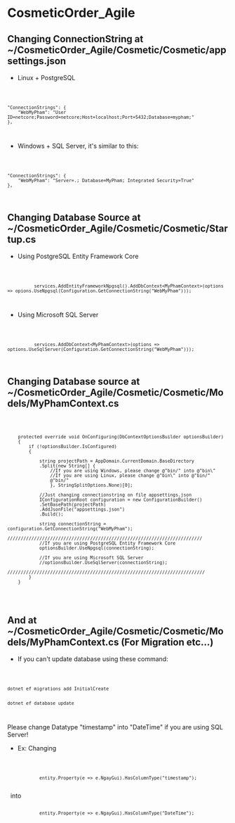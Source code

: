 # CosmeticOrder_Agile


## Changing ConnectionString at ~/CosmeticOrder_Agile/Cosmetic/Cosmetic/appsettings.json


- Linux + PostgreSQL
<code>    
  
    "ConnectionStrings": {
        "WebMyPham": "User ID=netcore;Password=netcore;Host=localhost;Port=5432;Database=mypham;"
    },
</code>


- Windows + SQL Server, it's similar to this:
<code>    
    
    "ConnectionStrings": {
        "WebMyPham": "Server=.; Database=MyPham; Integrated Security=True"
    },
</code>


## Changing Database Source at ~/CosmeticOrder_Agile/Cosmetic/Cosmetic/Startup.cs

- Using PostgreSQL Entity Framework Core

<code> 
              
              services.AddEntityFrameworkNpgsql().AddDbContext<MyPhamContext>(options => opions.UseNpgsql(Configuration.GetConnectionString("WebMyPham")));
</code>

- Using Microsoft SQL Server

<code>
              
              services.AddDbContext<MyPhamContext>(options => options.UseSqlServer(Configuration.GetConnectionString("WebMyPham")));       
</code>

## Changing Database source at ~/CosmeticOrder_Agile/Cosmetic/Cosmetic/Models/MyPhamContext.cs

<code>
  
 
        protected override void OnConfiguring(DbContextOptionsBuilder optionsBuilder)
        {
            if (!optionsBuilder.IsConfigured)
            {
                
                string projectPath = AppDomain.CurrentDomain.BaseDirectory
                .Split(new String[] { 
                    //If you are using Windows, please change @"bin/" into @"bin\"
                    //If you are using Linux, please change @"bin\" into @"bin/"
                    @"bin/"                
                    }, StringSplitOptions.None)[0];
                
                //Just changing connectionstring on file appsettings.json
                IConfigurationRoot configuration = new ConfigurationBuilder()
                .SetBasePath(projectPath)
                .AddJsonFile("appsettings.json")
                .Build();

                string connectionString = configuration.GetConnectionString("WebMyPham");
                /////////////////////////////////////////////////////////////////////////
                //If you are using PostgreSQL Entity Framework Core
                optionsBuilder.UseNpgsql(connectionString);
                
                //If you are using Microsoft SQL Server
                //optionsBuilder.UseSqlServer(connectionString);
                //////////////////////////////////////////////////////////////////////////
            }
        }
 </code>
 
## And at ~/CosmeticOrder_Agile/Cosmetic/Cosmetic/Models/MyPhamContext.cs (For Migration etc...)
- If you can't update database using these command:
<code>
  
  
    dotnet ef migrations add InitialCreate
  
  
    dotnet ef database update
</code>

Please change Datatype "timestamp" into "DateTime" if you are using SQL Server!
- Ex:
Changing
<code>
                
                entity.Property(e => e.NgayGui).HasColumnType("timestamp");
 </code> 
into 
<code>
                
                entity.Property(e => e.NgayGui).HasColumnType("DateTime");
 </code>
